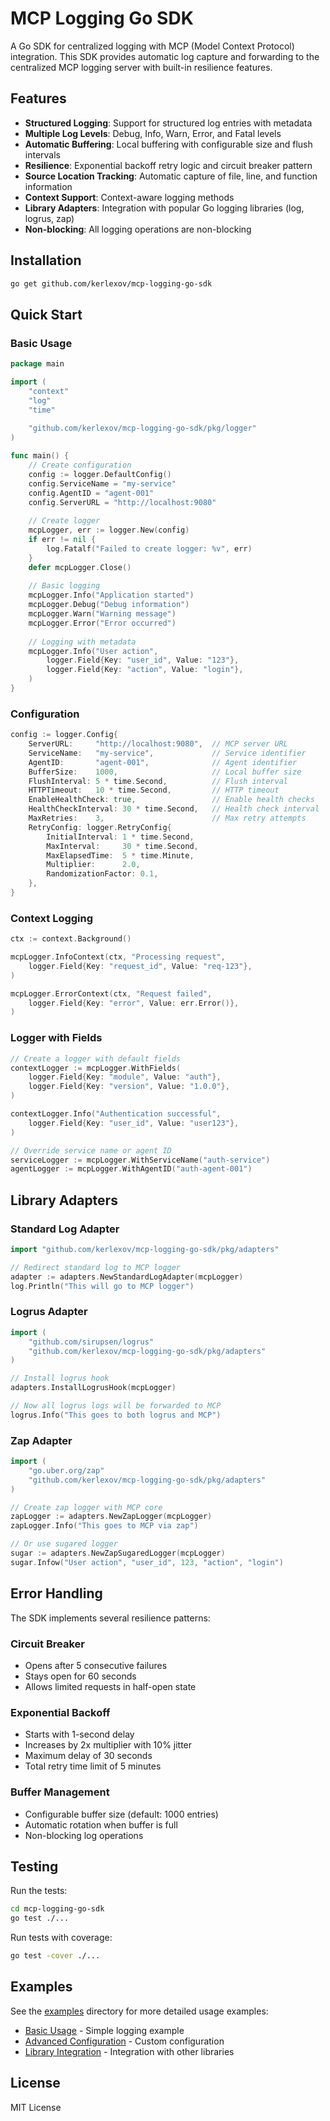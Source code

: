 # MCP Logging Go SDK

A Go SDK for centralized logging with MCP (Model Context Protocol) integration. This SDK provides automatic log capture and forwarding to the centralized MCP logging server with built-in resilience features.

## Features

- **Structured Logging**: Support for structured log entries with metadata
- **Multiple Log Levels**: Debug, Info, Warn, Error, and Fatal levels
- **Automatic Buffering**: Local buffering with configurable size and flush intervals
- **Resilience**: Exponential backoff retry logic and circuit breaker pattern
- **Source Location Tracking**: Automatic capture of file, line, and function information
- **Context Support**: Context-aware logging methods
- **Library Adapters**: Integration with popular Go logging libraries (log, logrus, zap)
- **Non-blocking**: All logging operations are non-blocking

## Installation

```bash
go get github.com/kerlexov/mcp-logging-go-sdk
```

## Quick Start

### Basic Usage

```go
package main

import (
    "context"
    "log"
    "time"
    
    "github.com/kerlexov/mcp-logging-go-sdk/pkg/logger"
)

func main() {
    // Create configuration
    config := logger.DefaultConfig()
    config.ServiceName = "my-service"
    config.AgentID = "agent-001"
    config.ServerURL = "http://localhost:9080"
    
    // Create logger
    mcpLogger, err := logger.New(config)
    if err != nil {
        log.Fatalf("Failed to create logger: %v", err)
    }
    defer mcpLogger.Close()
    
    // Basic logging
    mcpLogger.Info("Application started")
    mcpLogger.Debug("Debug information")
    mcpLogger.Warn("Warning message")
    mcpLogger.Error("Error occurred")
    
    // Logging with metadata
    mcpLogger.Info("User action", 
        logger.Field{Key: "user_id", Value: "123"},
        logger.Field{Key: "action", Value: "login"},
    )
}
```

### Configuration

```go
config := logger.Config{
    ServerURL:     "http://localhost:9080",  // MCP server URL
    ServiceName:   "my-service",             // Service identifier
    AgentID:       "agent-001",              // Agent identifier
    BufferSize:    1000,                     // Local buffer size
    FlushInterval: 5 * time.Second,          // Flush interval
    HTTPTimeout:   10 * time.Second,         // HTTP timeout
    EnableHealthCheck: true,                 // Enable health checks
    HealthCheckInterval: 30 * time.Second,   // Health check interval
    MaxRetries:    3,                        // Max retry attempts
    RetryConfig: logger.RetryConfig{
        InitialInterval: 1 * time.Second,
        MaxInterval:     30 * time.Second,
        MaxElapsedTime:  5 * time.Minute,
        Multiplier:      2.0,
        RandomizationFactor: 0.1,
    },
}
```

### Context Logging

```go
ctx := context.Background()

mcpLogger.InfoContext(ctx, "Processing request",
    logger.Field{Key: "request_id", Value: "req-123"},
)

mcpLogger.ErrorContext(ctx, "Request failed",
    logger.Field{Key: "error", Value: err.Error()},
)
```

### Logger with Fields

```go
// Create a logger with default fields
contextLogger := mcpLogger.WithFields(
    logger.Field{Key: "module", Value: "auth"},
    logger.Field{Key: "version", Value: "1.0.0"},
)

contextLogger.Info("Authentication successful",
    logger.Field{Key: "user_id", Value: "user123"},
)

// Override service name or agent ID
serviceLogger := mcpLogger.WithServiceName("auth-service")
agentLogger := mcpLogger.WithAgentID("auth-agent-001")
```

## Library Adapters

### Standard Log Adapter

```go
import "github.com/kerlexov/mcp-logging-go-sdk/pkg/adapters"

// Redirect standard log to MCP logger
adapter := adapters.NewStandardLogAdapter(mcpLogger)
log.Println("This will go to MCP logger")
```

### Logrus Adapter

```go
import (
    "github.com/sirupsen/logrus"
    "github.com/kerlexov/mcp-logging-go-sdk/pkg/adapters"
)

// Install logrus hook
adapters.InstallLogrusHook(mcpLogger)

// Now all logrus logs will be forwarded to MCP
logrus.Info("This goes to both logrus and MCP")
```

### Zap Adapter

```go
import (
    "go.uber.org/zap"
    "github.com/kerlexov/mcp-logging-go-sdk/pkg/adapters"
)

// Create zap logger with MCP core
zapLogger := adapters.NewZapLogger(mcpLogger)
zapLogger.Info("This goes to MCP via zap")

// Or use sugared logger
sugar := adapters.NewZapSugaredLogger(mcpLogger)
sugar.Infow("User action", "user_id", 123, "action", "login")
```

## Error Handling

The SDK implements several resilience patterns:

### Circuit Breaker
- Opens after 5 consecutive failures
- Stays open for 60 seconds
- Allows limited requests in half-open state

### Exponential Backoff
- Starts with 1-second delay
- Increases by 2x multiplier with 10% jitter
- Maximum delay of 30 seconds
- Total retry time limit of 5 minutes

### Buffer Management
- Configurable buffer size (default: 1000 entries)
- Automatic rotation when buffer is full
- Non-blocking log operations

## Testing

Run the tests:

```bash
cd mcp-logging-go-sdk
go test ./...
```

Run tests with coverage:

```bash
go test -cover ./...
```

## Examples

See the [examples](./examples/) directory for more detailed usage examples:

- [Basic Usage](./examples/basic/main.go) - Simple logging example
- [Advanced Configuration](./examples/advanced/main.go) - Custom configuration
- [Library Integration](./examples/integration/main.go) - Integration with other libraries

## License

MIT License